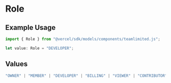 # Role

## Example Usage

```typescript
import { Role } from "@vercel/sdk/models/components/teamlimited.js";

let value: Role = "DEVELOPER";
```

## Values

```typescript
"OWNER" | "MEMBER" | "DEVELOPER" | "BILLING" | "VIEWER" | "CONTRIBUTOR"
```